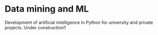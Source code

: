# Data mining and ML
Development of artificial intelligence in Python for university and private projects. 
Under construction!!

